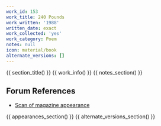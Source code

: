 ```yaml
---
work_id: 153
work_title: 240 Pounds
work_written: '1988'
written_date: exact
work_collected: 'yes'
work_category: Poem
notes: null
icon: material/book
alternate_versions: []
---
```


{{ section_title() }}
{{ work_info() }}
{{ notes_section() }}
## Forum References
- [Scan of magazine appearance](https://bukowskiforum.com/threads/240-pounds-nyq-57.6169/)

{{ appearances_section() }}
{{ alternate_versions_section() }}